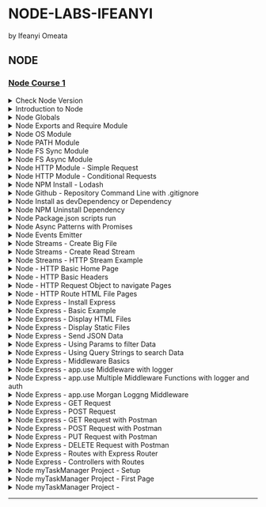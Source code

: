 # NODE-LABS-IFEANYI
by Ifeanyi Omeata

## NODE

### [Node Course 1](https://www.codingaddict.io/l/products)

<details>
  <summary>Check Node Version</summary>

  ### Confirm Node Versions
  
  ```
  node --version
  ```

</details>

<details>
  <summary>Introduction to Node</summary>

  ### node\myapp\app.js:

  ```js
  const amount = 100;
  
  if (amount < 100) {
    console.log("small number");
  } else {
    console.log("large number");
  }
  
  console.log("hey it's my first node app");
  ```

  ```
  node app.js
  ```

  ![image](https://github.com/user-attachments/assets/53dab7a3-7c26-42bf-b911-c4065cd9822a)

</details>

<details>
  <summary>Node Globals</summary>

  ### node\myapp\app.js:

  ```js
  // GLOBALS  - NO WINDOW !!!!
  
  // __dirname  - path to current directory
  // __filename - file name
  // require    - function to use modules (CommonJS)
  // module     - info about current module (file)
  // process    - info about env where the program is being executed
  
  console.log(__dirname);
  console.log(__filename);
  setInterval(() => {
    console.log("hello world");
  }, 1000);
  ```

  ```
  node app.js
  ```

  ![image](https://github.com/user-attachments/assets/1010ee5c-0425-4909-8379-df1cdd9e25f7)

</details>

<details>
  <summary>Node Exports and Require Module </summary>

  ### node\myapp\app.js:

  ```js
  // CommonJS, every file is module (by default)
  // Modules - Encapsulated Code (only share minimum)
  
  const sayHi = require("./data/func");
  const students = require("./data/data");
  const { names, singlePerson } = require("./data/data");
  
  sayHi("Susan");
  sayHi(students.john);
  sayHi(students.peter);
  sayHi(singlePerson.name);
  sayHi(names[0]);
  ```

  ### node\myapp\data\data.js:

  ```js
  // local
  const secret = "SUPER SECRET";
  // share
  const john = "John";
  const peter = "Peter";
  
  const person = {
    name: "Bob",
  };
  
  module.exports = { john, peter };
  module.exports.singlePerson = person;
  module.exports.names = ["James", "John", "Jane"];
  ```

  ### node\myapp\data\func.js:

  ```js
  const sayHi = (name) => {
    console.log(`Hello there, ${name}`);
  };
  
  // export default
  module.exports = sayHi;
  ```

  ![image](https://github.com/user-attachments/assets/57237c99-f617-4ac1-a805-f40400a72a06)

</details>

<details>
  <summary>Node OS Module </summary>

  ### node\myapp\app.js:

  ```js
  const os = require("os");
  
  // info about current user
  const user = os.userInfo();
  console.log("User Info: ", user);
  
  // method returns the system uptime in seconds
  console.log("System Uptime: ", `The System Uptime is ${os.uptime()} seconds`);
  
  const currentOS = {
    name: os.type(),
    release: os.release(),
    totalMem: os.totalmem(),
    freeMem: os.freemem(),
  };
  
  console.log("Current OS: ", currentOS);
  ```

  ```
  node app.js
  ```

  ![image](https://github.com/user-attachments/assets/20c0a217-d187-40db-9e9d-da879a135094)

</details>

<details>
  <summary>Node PATH Module </summary>

  ### node\myapp\app.js:

  ```js
  const path = require("path");
  console.log(path.sep);
  
  const filePath = path.join("/data/", "subfolder", "test.txt");
  console.log(filePath);
  
  const base = path.basename(filePath);
  console.log(base);
  
  const absolute = path.resolve(__dirname, "data", "subfolder", "test.txt");
  console.log(absolute);
  ```

  ```
  node app.js
  ```

  ![image](https://github.com/user-attachments/assets/8b849de5-b122-4014-b9c5-55b2b275b293)

</details>

<details>
  <summary>Node FS Sync Module </summary>

  ### node\myapp\app.js:

  ```js
  const { readFileSync, writeFileSync } = require("fs");
  console.log("start");
  
  const first = readFileSync("./data/content/first.txt", "utf8");
  const second = readFileSync("./data/content/second.txt", "utf8");
  console.log(first, second);
  
  writeFileSync(
    "./data/content/result-sync.txt",
    `Here is the result : ${first}, ${second}`,
    { flag: "a" }
  );
  
  console.log("done with this task");
  console.log("starting the next one");
  ```

  ```
  node app.js
  ```

  ![image](https://github.com/user-attachments/assets/4023b159-1766-4e28-bab3-5a2092c06556)

  ![image](https://github.com/user-attachments/assets/7c5aa4d6-719f-498d-b55e-3f698a5c5f27)

</details>

<details>
  <summary>Node FS Async Module </summary>

  ### node\myapp\app.js:

  ```js
  const { readFile, writeFile } = require("fs");
  
  console.log("start");
  
  readFile("./data/content/first.txt", "utf8", (err, result) => {
    if (err) {
      console.log(err);
      return;
    }
    const first = result;
  
    readFile("./data/content/second.txt", "utf8", (err, result) => {
      if (err) {
        console.log(err);
        return;
      }
      const second = result;
  
      writeFile(
        "./data/content/result-async.txt",
        `Here is the result : ${first}, ${second}`,
        (err, result) => {
          if (err) {
            console.log(err);
            return;
          }
          console.log("done with this task");
        }
      );
    });
  });
  
  console.log("starting next task");
  ```

  # OR

  ```js
  const { readFile, writeFile } = require("fs/promises");
  
  const start = async () => {
    try {
      console.log("start");
      const first = await readFile("./data/content/first.txt", "utf8");
      const second = await readFile("./data/content/second.txt", "utf8");
      await writeFile(
        "./data/content/result-async.txt",
        `Here is the result : ${first}, ${second}`
      );
      console.log("done with this task");
    } catch (err) {
      console.log(err);
    }
    console.log("starting next task");
  };
  
  start();
  ```

  ![image](https://github.com/user-attachments/assets/24925146-f113-4bb3-9b6e-f13d9867290f)

  ![image](https://github.com/user-attachments/assets/5be77fca-b9d1-47a8-adfc-58225a3c0849)

</details>

<details>
  <summary>Node HTTP Module - Simple Request </summary>

  ### node\myapp\app.js:

  ```js
  const http = require("http");
  
  const server = http.createServer((req, res) => {
    console.log("Request Method: ", req.method);
    console.log("Request URL: ", req.url);
    console.log("Request Path: ", req.path);
    console.log("Request Query: ", req.query);
    console.log("Request Params: ", req.params);
    console.log("Request Headers: ", req.headers);
    console.log("Request Body: ", req.body);
    console.log("Request Status Code: ", req.statusCode);
    console.log("Request Status Message: ", req.statusMessage);
  
    res.write("Welcome to our home page");
    res.end();
  });
  
  server.listen(5000);
  ```

  ```
  node app.js
  ```

  ![image](https://github.com/user-attachments/assets/e8648d38-0a03-4c1c-a231-c9cc5a0657ce)
  
  ![image](https://github.com/user-attachments/assets/46a8267b-4e8a-41c5-acbb-80c8385c75ee)

</details>

<details>
  <summary>Node HTTP Module - Conditional Requests </summary>

  ### node\myapp\app.js:

  ```js
  const http = require("http");
  
  const server = http.createServer((req, res) => {
    if (req.url === "/") {
      res.end("Welcome to our home page");
      return;
    }
    if (req.url === "/about") {
      res.end("Here is our short history");
      return;
    }
    res.end(`
      <h1>Oops!</h1>
    <p>We can't seem to find the page you are looking for</p>
    <a href="/">back home</a>
      `);
  
    // OR
    // ###################################
    // ###################################
    // if (req.url === "/") {
    //   res.end("Welcome to our home page");
    // } else if (req.url === "/about") {
    //   res.end("Here is our short history");
    // } else {
    //   res.end(`
    //   <h1>Oops!</h1>
    //   <p>We can't seem to find the page you are looking for</p>
    //   <a href="/">back home</a>
    //   `);
    // }
  });
  
  server.listen(5000, () => {
    console.log("Server is listening on port 5000...");
  });
  ```

  ```
  node app.js
  ```

  ![image](https://github.com/user-attachments/assets/f031aac8-1260-4cad-9b2e-d1dd6a34d3e9)
  
  ![image](https://github.com/user-attachments/assets/ae374dd2-c090-4d70-b736-520b3853c74e)

  ![image](https://github.com/user-attachments/assets/c2573757-b812-43cb-9d5d-e2d5e759585d)

  ![image](https://github.com/user-attachments/assets/afc2b2ea-7ba0-499e-b0e9-dbc45584f028)

</details>

<details>
  <summary>Node NPM Install - Lodash </summary>

  ```js
  // npm - global command, comes with node
  // npm --version

  // local dependency - use it only in this particular project
  // npm i <packagename>

  // global dependency - use it in any project
  // npm install -g <packageName>
  // sudo npm install -g <packageName> (mac)

  // package.json - manifest file (stores important info abvout project/package)
  // manual approach (create package.json in the root, create properties etc)
  // npm init (step by step, press enter to skip)
  // npm init -y (everything default)
  ```

  ```
  npm init -y
  npm i lodash
  ```

  ### node\myapp\package.json:

  ```json
  {
    "name": "myapp",
    "version": "1.0.0",
    "description": "myapp",
    "main": "app.js",
    "scripts": {
      "test": "echo \"Error: no test specified\" && exit 1"
    },
    "author": "",
    "license": "ISC",
    "dependencies": {
      "lodash": "^4.17.21"
    }
  }
  ```

  ### node\myapp\app.js:

  ```js
  const http = require("http");
  const _ = require("lodash");
  
  const items = [1, [2, [3, [4]]]];
  const newItems = _.flattenDeep(items);
  console.log(newItems);
  
  const server = http.createServer((req, res) => {
    if (req.url === "/") {
      res.end("Welcome to our home page");
      return;
    }
    if (req.url === "/about") {
      res.end("Here is our short history");
      return;
    }
    res.end(`
      <h1>Oops!</h1>
    <p>We can't seem to find the page you are looking for</p>
    <a href="/">back home</a>
      `);
  });
  
  server.listen(5000, () => {
    console.log("Server is listening on port 5000...");
  });
  ```

  ![image](https://github.com/user-attachments/assets/8b9cbbef-0fbf-44cd-b53a-8ad4e30a1954)

</details>

<details>
  <summary>Node Github - Repository Command Line with .gitignore</summary>

  ### .gitignore:

  ```
  /node_modules
  ```

  ### create a new repository on the command line:

  ```
  echo "# node-tutorial" >>> README.md
  git init
  git add README.md / git add .
  git commit -m "first commit"
  git branch -M main
  git remote add origin git@github.com: ifeanyi-omeata/node-tut.git
  git push -u origin main
  ```

  ### push an existing repository from the command line:

  ```
  git remote add origin git@github.com: ifeanyi-omeata/node-tut.git
  git branch -M main
  git push -u origin main
  ```

</details>

<details>
  <summary>Node Install as devDependency or Dependency </summary>

  ### Install Nodemon as Dependency:

  ```
  npm i nodemon
  ```

  ### Install Nodemon as devDependency:

  ```
  npm i nodemon -D
  npm i nodemon --save-dev
  ```

  ### node\myapp\package.json:

  ```json
  {
    "name": "myapp",
    "version": "1.0.0",
    "description": "myapp",
    "main": "app.js",
    "scripts": {
      "test": "echo \"Error: no test specified\" && exit 1"
    },
    "author": "",
    "license": "ISC",
    "dependencies": {
      "lodash": "^4.17.21"
    },
    "devDependencies": {
      "nodemon": "^3.1.10"
    }
  }
  ```

</details>

<details>
  <summary>Node NPM Uninstall Dependency </summary>

  ```
  npm uninstall bootstrap
  ```

  OR

  - [ ] Delete node_modules Folder
  - [ ] Delete package-lock.json File
  - [ ] Remove Bootstrap dependency ("bootstrap": "^4.6.0") from package.json
  - [ ] Run "npm install"

</details>


<details>
  <summary>Node Package.json scripts run </summary>
  
  ### node\myapp\package.json:

  ```json
  {
    "name": "myapp",
    "version": "1.0.0",
    "description": "myapp",
    "main": "app.js",
    "scripts": {
      "start": "node app.js",
      "dev": "nodemon app.js",
      "test": "echo \"Error: no test specified\" && exit 1"
    },
    "author": "",
    "license": "ISC",
    "dependencies": {
      "lodash": "^4.17.21"
    },
    "devDependencies": {
      "nodemon": "^3.1.10"
    }
  }
  ```

  ### Run Script Command:

  ```
  npm run dev
  ```

  ### node\myapp\app.js:

  ```js
  const http = require("http");
  const _ = require("lodash");
  
  const items = [1, [2, [3, [4]]]];
  const newItems = _.flattenDeep(items);
  console.log(newItems);
  
  const server = http.createServer((req, res) => {
    if (req.url === "/") {
      res.end("WELCOME TO OUR HOME PAGE!!!");
      return;
    }
    if (req.url === "/about") {
      res.end("Here is our short history");
      return;
    }
    res.end(`
      <h1>Oops!</h1>
    <p>We can't seem to find the page you are looking for</p>
    <a href="/">back home</a>
      `);
  });
  
  server.listen(5000, () => {
    console.log("Server is listening on port 5000...");
  });
  ```

  ![image](https://github.com/user-attachments/assets/6a6984e8-88d0-4c25-a2ca-dc0bfd879ff6)

  ![image](https://github.com/user-attachments/assets/1d555468-951b-4e53-8756-dd8953c2f19c)

</details>

<details>
  <summary>Node Async Patterns with Promises </summary>

  ### 1-node\myapp\app.js:

  ```js
  const { readFile } = require("fs");

  readFile("./data/content/first.txt", "utf8", (err, data) => {
    if (err) {
      console.log(err);
      return;
    } else {
      console.log(data);
      return;
    }
  });
  ```

  ![image](https://github.com/user-attachments/assets/7d6a76c8-0c7c-462f-a61f-7bececa15cea)

  ### 2-node\myapp\app.js:

  ```js
  const { readFile } = require("fs");

  const getText = (path) => {
    return new Promise((resolve, reject) => {
      readFile(path, "utf8", (err, data) => {
        if (err) {
          reject(err);
          return;
        } else {
          resolve(data);
          return;
        }
      });
    });
  };
  
  getText("./data/content/first.txt")
    .then((result) => console.log(result))
    .catch((err) => console.log(err));
  ```

  ![image](https://github.com/user-attachments/assets/f75a5ac1-69aa-447a-a26a-6cf2a8be1cae)

  ### 3-node\myapp\app.js:

  ```js
  const { readFile } = require("fs");
  
  const getText = (path) => {
    return new Promise((resolve, reject) => {
      readFile(path, "utf8", (err, data) => {
        if (err) {
          reject(err);
          return;
        } else {
          resolve(data);
          return;
        }
      });
    });
  };
  
  const start = async () => {
    try {
      const first = await getText("./data/content/first.txt");
      const second = await getText("./data/content/second.txt");
      console.log(first, second);
    } catch (error) {
      console.log(error);
    }
  };
  
  start();
  ```

  ![image](https://github.com/user-attachments/assets/4a0c84bc-4de9-466a-bb88-7231bbbdbb5f)

  ### 4-node\myapp\app.js:

  ```js
  // const { readFile, writeFile } = require("fs");
  // const util = require('util')
  // const readFilePromise = util.promisify(readFile)
  // const writeFilePromise = util.promisify(writeFile)
  
  const { readFile, writeFile } = require("fs/promises");
  
  const start = async () => {
    try {
      const first = await readFile("./data/content/first.txt", "utf8");
      const second = await readFile("./data/content/second.txt", "utf8");
      await writeFile(
        "./data/content/result-mind-grenade.txt",
        `THIS IS AWESOME : ${first} ${second}`,
        { flag: "a" }
      );
      console.log(first, second);
    } catch (error) {
      console.log(error);
    }
  };
  
  start();
  ```

  ![image](https://github.com/user-attachments/assets/cafd8b76-0651-4f2e-8156-17a5760406a4)

  ![image](https://github.com/user-attachments/assets/d3b9cf33-d2f8-4bae-af3e-c879cc214367)

</details>

<details>
  <summary>Node Events Emitter </summary>

  ### node\myapp\app.js:

  ```js
  const EventEmitter = require("events");
  
  const customEmitter = new EventEmitter();
  
  customEmitter.on("response", () => {
    console.log("data collection started");
  });
  
  customEmitter.on("response", (name, id) => {
    console.log(
      `data recieved user ${name || "unknown"} with id:${id || "unknown"}`
    );
  });
  
  customEmitter.on("response", () => {
    console.log("data collection ended");
  });
  
  customEmitter.emit("response");
  customEmitter.emit("response", "john", 34);
  customEmitter.emit("response", "peter", 34);
  ```

  ![image](https://github.com/user-attachments/assets/bbcf5adf-c5fa-4f8d-bb86-426b9747b2a6)

  ### node\myapp\app.js:

  ```js
  const http = require('http')
  
  // const server = http.createServer((req, res) => {
  //   res.end('Welcome')
  // })
  
  // Using Event Emitter API
  const server = http.createServer()
  // emits request event
  // subcribe to it / listen for it / respond to it
  server.on('request', (req, res) => {
    res.end('Welcome')
  })
  
  server.listen(5000)
  ```

</details>

<details>
  <summary>Node Streams - Create Big File </summary>

  ### node\myapp\app.js:

  ```js
  const { writeFileSync } = require("fs");
  for (let i = 0; i < 100000; i++) {
    writeFileSync("./data/content/big.txt", `hello world ${i}\n`, { flag: "a" });
  }
  ```

  ![image](https://github.com/user-attachments/assets/5b89625d-3e96-438b-8388-6c509835af02)

</details>

<details>
  <summary>Node Streams - Create Read Stream </summary>

  ### node\myapp\app.js:

  ```js
  const { createReadStream } = require("fs");
  
  // default 64kb
  // last buffer - remainder
  // highWaterMark - control size
  // const stream = createReadStream('./content/big.txt', { highWaterMark: 90000 })
  // const stream = createReadStream('../content/big.txt', { encoding: 'utf8' })
  const stream = createReadStream("./data/content/big.txt", {
    highWaterMark: 90000,
    encoding: "utf8",
  });
  
  stream.on("data", (result) => {
    console.log(result);
  });
  stream.on("error", (err) => console.log(err));
  ```

  ![image](https://github.com/user-attachments/assets/a100602a-4ec7-461e-a257-0db55202878c)

</details>

<details>
  <summary>Node Streams - HTTP Stream Example </summary>

  ### node\myapp\app.js:

  ```js
  var http = require("http");
  var fs = require("fs");
  
  http
    .createServer(function (req, res) {
      // const text = fs.readFileSync('./content/big.txt', 'utf8')
      // res.end(text)
      const fileStream = fs.createReadStream("./data/content/big.txt", "utf8");
      fileStream.on("open", () => {
        fileStream.pipe(res);
      });
      fileStream.on("error", (err) => {
        res.end(err);
      });
    })
    .listen(5000);
  ```

  ![image](https://github.com/user-attachments/assets/e7f875b5-570a-4a36-8ea6-a6800da36319)

  ![image](https://github.com/user-attachments/assets/26a6d9a9-4604-4c22-9b2a-2c0ea8955d01)

</details>

<details>
  <summary>Node - HTTP Basic Home Page </summary>

  ### node\myapp\app.js:

  ```js
  const http = require("http");
  
  const server = http.createServer((req, res) => {
    console.log("User accessed the home page");
    res.end("<h1>Home Page</h1>");
  });
  
  server.listen(5000, () => {
    console.log("Server is running on port 5000");
  });
  ```

  ![image](https://github.com/user-attachments/assets/a1311098-7bce-43ed-b27b-03e39faa7725)

  ![image](https://github.com/user-attachments/assets/7d504b67-5d9f-4f50-b30e-a66d61dcb328)

</details>

<details>
  <summary>Node - HTTP Basic Headers </summary>

  ### node\myapp\app.js:

  ```js
  const http = require("http");
  
  const server = http.createServer((req, res) => {
    res.writeHead(200, { "Content-Type": "text/html" });
    res.write("<h1>Home Page</h1>");
    res.end();
  });
  
  server.listen(5000, () => {
    console.log("Server is running on port 5000");
  });
  ```

  ![image](https://github.com/user-attachments/assets/fb9bdfcc-4a61-4f70-9eea-dae06f49a9f5)

  ![image](https://github.com/user-attachments/assets/6178f99c-8c76-46e9-96e8-1f89000f2647)

</details>

<details>
  <summary>Node - HTTP Request Object to navigate Pages </summary>

  ### node\myapp\app.js:

  ```js
  const http = require("http");
  
  const server = http.createServer((req, res) => {
    const url = req.url;
    const method = req.method;
    console.log(url, method);
  
    if (url === "/") {
      // home page
      res.writeHead(200, { "Content-Type": "text/html" });
      res.write("<h1>Home Page</h1>");
      res.end();
    } else if (url === "/about") {
      // about page
      res.writeHead(200, { "Content-Type": "text/html" });
      res.write("<h1>About Page</h1>");
      res.end();
    } else {
      // 404 page
      res.writeHead(404, { "Content-Type": "text/html" });
      res.write("<h1>404 | Page not found</h1>");
      res.end();
    }
  });
  
  server.listen(5000, () => {
    console.log("Server is running on port 5000");
  });
  ```

  ![image](https://github.com/user-attachments/assets/8889105e-be8c-437f-be14-da8acbe9a9da)
  ![image](https://github.com/user-attachments/assets/e01edb42-2b16-4758-8dcd-3f1eaef7b1db)
  ![image](https://github.com/user-attachments/assets/e54f4533-b338-4cbe-abf6-0f5f2f42c166)
  ![image](https://github.com/user-attachments/assets/0d21dfa3-8727-42cf-9892-6a1729abfa7d)

</details>

<details>
  <summary>Node - HTTP Route HTML File Pages </summary>

  ### node\myexpressapp\app.js

  ```js
  const http = require("http");
  const { readFileSync } = require("fs");
  
  // get all files
  const homePage = readFileSync("./pages/index.html");
  const aboutPage = readFileSync("./pages/about.html");
  // const styles = readFileSync("./navbar-app/styles.css");
  // const logo = readFileSync("./navbar-app/logo.svg");
  // const browserIcon = readFileSync("./navbar-app/browser-app-512x512.png");
  
  const server = http.createServer((req, res) => {
    const url = req.url;
    const method = req.method;
    console.log(url, method);
  
    if (url === "/") {
      // home page
      res.writeHead(200, { "Content-Type": "text/html" });
      res.write(homePage);
      res.end();
    } else if (url === "/about") {
      // about page
      res.writeHead(200, { "Content-Type": "text/html" });
      res.write(aboutPage);
      res.end();
    } else {
      // 404 page
      res.writeHead(404, { "Content-Type": "text/html" });
      res.write("<h1>404 | Page not found</h1>");
      res.end();
    }
  });
  
  server.listen(5000, () => {
    console.log("Server is running on port 5000");
  });
  ```

  ### node\myexpressapp\pages\index.html
  
  ```html
  <!DOCTYPE html>
  <html lang="en">
    <head>
      <meta charset="UTF-8" />
      <meta http-equiv="X-UA-Compatible" content="IE=edge" />
      <meta name="viewport" content="width=device-width, initial-scale=1.0" />
      <title>Home Page</title>
    </head>
    <body>
      <h1>Home Page</h1>
      <a href="/about">Go to About</a>
    </body>
  </html>
  ```

  ### node\myexpressapp\pages\about.html
  
  ```html
  <!DOCTYPE html>
  <html lang="en">
    <head>
      <meta charset="UTF-8" />
      <meta http-equiv="X-UA-Compatible" content="IE=edge" />
      <meta name="viewport" content="width=device-width, initial-scale=1.0" />
      <title>About Page</title>
    </head>
    <body>
      <h1>About Page</h1>
      <a href="/">Go to Home</a>
    </body>
  </html>
  ```

  ![image](https://github.com/user-attachments/assets/7a31de36-0d0a-4963-91c7-3ee3958b7a91)
  ![image](https://github.com/user-attachments/assets/38b04870-509a-4bca-9445-2ba284903606)
  ![image](https://github.com/user-attachments/assets/1d6b4da9-f727-4181-a19d-191a40a516f5)

</details>

<details>
  <summary>Node Express - Install Express </summary>

  ```
  npm install express
  npm install express@4.17.1
  npm install express@4.17.1 --save
  ```

  ### node\myexpressapp\package.json

  ```json
  {
    "name": "myexpressapp",
    "version": "1.0.0",
    "main": "app.js",
    "scripts": {
      "test": "echo \"Error: no test specified\" && exit 1",
      "start": "nodemon app.js"
    },
    "author": "",
    "license": "ISC",
    "description": "",
    "devDependencies": {
      "nodemon": "^3.1.10"
    },
    "dependencies": {
      "express": "^5.1.0"
    }
  }
  ```

</details>

<details>
  <summary>Node Express - Basic Example </summary>

  ### node\myexpressapp\app.js

  ```js
  const express = require("express");
  const app = express();
  const port = 5000;
  
  app.get("/", (req, res) => {
    console.log("user hit the Home Page");
    res.status(200).send("Home Page");
  });
  
  app.get("/about", (req, res) => {
    console.log("user hit the About Page");
    res.status(200).send("About Page");
  });
  
  app.all("/*path", (req, res) => {
    res.status(404).send("<h1>404 | Resource not found</h1>");
  });
  
  app.listen(port, () => {
    console.log(`server is listening on port ${port}...`);
  });
  
  // app.get
  // app.post
  // app.put
  // app.delete
  // app.all
  // app.use
  // app.listen
  ```

  ![image](https://github.com/user-attachments/assets/ae4a2228-d51b-4267-8dd3-5e4b9004558a)

</details>

<details>
  <summary>Node Express - Display HTML Files </summary>

  ### node\myexpressapp\app.js

  ```js
  const path = require("path");
  const express = require("express");
  const app = express();
  const port = 5000;
  
  app.get("/", (req, res) => {
    console.log("user hit the Home Page");
    res.status(200).sendFile(path.resolve(__dirname, "./pages/index.html"));
    // res.status(200).sendFile(path.join(__dirname, "./pages/index.html"));
  });
  
  app.get("/about", (req, res) => {
    console.log("user hit the About Page");
    res.status(200).sendFile(path.resolve(__dirname, "./pages/about.html"));
  });
  
  app.all("/*path", (req, res) => {
    res.status(404).send("<h1>404 | Resource not found</h1>");
  });
  
  app.listen(port, () => {
    console.log(`server is listening on port ${port}...`);
  });
  ```

  ### node\myexpressapp\pages\index.html
  
  ```html
  <!DOCTYPE html>
  <html lang="en">
    <head>
      <meta charset="UTF-8" />
      <meta http-equiv="X-UA-Compatible" content="IE=edge" />
      <meta name="viewport" content="width=device-width, initial-scale=1.0" />
      <title>Home Page</title>
    </head>
    <body>
      <h1>Home Page</h1>
      <a href="/about">Go to About</a>
    </body>
  </html>
  ```

  ### node\myexpressapp\pages\about.html
  
  ```html
  <!DOCTYPE html>
  <html lang="en">
    <head>
      <meta charset="UTF-8" />
      <meta http-equiv="X-UA-Compatible" content="IE=edge" />
      <meta name="viewport" content="width=device-width, initial-scale=1.0" />
      <title>About Page</title>
    </head>
    <body>
      <h1>About Page</h1>
      <a href="/">Go to Home</a>
    </body>
  </html>
  ```

  ![image](https://github.com/user-attachments/assets/8a825200-1c07-45b0-8eb5-a9cdd83212da)
  ![image](https://github.com/user-attachments/assets/cdd7e015-58d7-467a-aa1d-b4b46185007e)
  ![image](https://github.com/user-attachments/assets/fdedfdec-8a1a-4d4e-a057-2aaee0fa41ca)

</details>

<details>
  <summary>Node Express - Display Static Files </summary>

  ### node\myexpressapp\app.js

  ```js
  const express = require("express");
  const app = express();
  const path = require("path");
  const port = 5000;
  
  //Serve static files middleware
  app.use(express.static("./public"));
  
  app.get("/", (req, res) => {
    console.log("user hit the Home Page");
    res.status(200).sendFile(path.resolve(__dirname, "./pages/index.html"));
    // res.status(200).sendFile(path.join(__dirname, "./pages/index.html"));
  });
  
  app.get("/about", (req, res) => {
    console.log("user hit the About Page");
    res.status(200).sendFile(path.resolve(__dirname, "./pages/about.html"));
  });
  
  app.all("/*path", (req, res) => {
    res.status(404).send("<h1>404 | Resource not found</h1>");
  });
  
  app.listen(port, () => {
    console.log(`server is listening on port ${port}...`);
  });
  ```

  ### node\myexpressapp\public\styles.css
  
  ```css
  .btn {
      background-color: red;
      color: white;
      padding: 10px 20px;
      border: none;
      border-radius: 5px;
      cursor: pointer;
  }
  
  .btn:hover {
      background-color: black;
  }
  
  .btn-link {
      text-decoration: none;
      color: white;
  }
  
  .btn-link:hover {
      color: white;
  }
  ```

  ### node\myexpressapp\public\app.js
  
  ```js
  const portfolio = document.querySelector("#portfolio");
  const portfolioName = portfolio.textContent;
  
  portfolio.addEventListener("click", () => {
    alert(`${portfolioName} button clicked`);
  });
  ```

  ### node\myexpressapp\pages\index.html
  
  ```html
  <!DOCTYPE html>
  <html lang="en">
    <head>
      <meta charset="UTF-8" />
      <meta http-equiv="X-UA-Compatible" content="IE=edge" />
      <meta name="viewport" content="width=device-width, initial-scale=1.0" />
      <title>Home Page</title>
      <link rel="stylesheet" href="./styles.css" />
    </head>
    <body>
      <nav>
        <img src="./logo.svg" alt="logo" />
      </nav>
      <h1>Home Page</h1>
      <button class="btn" id="portfolio">View our Portfolio</button>
      <a href="/about" class="btn btn-link">Go to About</a>
      <script src="./app.js"></script>
    </body>
  </html>
  ```

  ### node\myexpressapp\pages\about.html
  
  ```html
  <!DOCTYPE html>
  <html lang="en">
    <head>
      <meta charset="UTF-8" />
      <meta http-equiv="X-UA-Compatible" content="IE=edge" />
      <meta name="viewport" content="width=device-width, initial-scale=1.0" />
      <title>About Page</title>
      <link rel="stylesheet" href="./styles.css" />
    </head>
    <body>
      <nav>
        <img src="./logo.svg" alt="logo" />
      </nav>
      <h1>About Page</h1>
      <a href="/" class="btn btn-link">Go to Home</a>
    </body>
  </html>
  ```

![image](https://github.com/user-attachments/assets/a42903d8-b525-47b7-9266-11e3b0d59005)
![image](https://github.com/user-attachments/assets/18f2e127-735b-4367-8b8b-0bc1afcef667)
![image](https://github.com/user-attachments/assets/b7f61adc-bf0b-4fd7-90b9-dcb9181e4082)
![image](https://github.com/user-attachments/assets/ab0264ae-c001-454e-889d-7cadecd0e179)

</details>

<details>
  <summary>Node Express - Send JSON Data </summary>

  ### node\myexpressapp\app.js

  ```js
  const express = require("express");
  const app = express();
  const path = require("path");
  const port = 5000;
  
  const { products, people } = require("./data/data");
  
  //Serve static files middleware
  app.use(express.static("./public"));
  
  app.get("/", (req, res) => {
    res.status(200).json(products);
  });
  
  app.get("/api/v1/people", (req, res) => {
    res.status(200).json(people);
  });
  
  app.listen(port, () => {
    console.log(`server is listening on port ${port}...`);
  });
  ```

  ### node\myexpressapp\data\data.js
  
  ```js
  const products = [
    {
      id: 1,
      name: "albany sofa",
      image:
        "https://dl.airtable.com/.attachments/6ac7f7b55d505057317534722e5a9f03/9183491e/product-3.jpg",
      price: 39.95,
      desc: `I'm baby direct trade farm-to-table hell of, YOLO readymade raw denim venmo whatever organic gluten-free kitsch schlitz irony af flexitarian.`,
    },
    {
      id: 2,
      name: "entertainment center",
      image:
        "https://dl.airtable.com/.attachments/da5e17fd71f50578d525dd5f596e407e/d5e88ac8/product-2.jpg",
      price: 29.98,
      desc: `I'm baby direct trade farm-to-table hell of, YOLO readymade raw denim venmo whatever organic gluten-free kitsch schlitz irony af flexitarian.`,
    },
    {
      id: 3,
      name: "albany sectional",
      image:
        "https://dl.airtable.com/.attachments/05ecddf7ac8d581ecc3f7922415e7907/a4242abc/product-1.jpeg",
      price: 10.99,
      desc: `I'm baby direct trade farm-to-table hell of, YOLO readymade raw denim venmo whatever organic gluten-free kitsch schlitz irony af flexitarian.`,
    },
    {
      id: 4,
      name: "leather sofa",
      image:
        "https://dl.airtable.com/.attachments/3245c726ee77d73702ba8c3310639727/f000842b/product-5.jpg",
      price: 9.99,
      desc: `I'm baby direct trade farm-to-table hell of, YOLO readymade raw denim venmo whatever organic gluten-free kitsch schlitz irony af flexitarian.`,
    },
  ];
  const people = [
    { id: 1, name: "john" },
    { id: 2, name: "peter" },
    { id: 3, name: "susan" },
    { id: 4, name: "anna" },
    { id: 5, name: "emma" },
  ];
  module.exports = { products, people };
  ```

  ![image](https://github.com/user-attachments/assets/8124ee76-9ec8-4e9a-939b-0f7658a0acda)
  ![image](https://github.com/user-attachments/assets/fd501397-ce9d-45ee-b787-3302a6cf8f9d)
  ![image](https://github.com/user-attachments/assets/a5ffedea-a15d-4c93-8950-9ee645e4dd47)

</details>

<details>
  <summary>Node Express - Using Params to filter Data </summary>

  ### node\myexpressapp\app.js

  ```js
  const express = require("express");
  const app = express();
  const path = require("path");
  const port = 5000;
  
  const { products, people } = require("./data/data");
  
  //Serve static files middleware
  app.use(express.static("./public"));
  
  app.get("/", (req, res) => {
    res.status(200).send(
      `<h1>Home Page</h1>
      <link rel="stylesheet" href="/styles.css">
      <a class='btn btn-link' href='/api/v1/products'>products</a>
      <a class='btn btn-link' href='/api/v1/people'>people</a>`
    );
  });
  
  app.get("/api/v1/products", (req, res) => {
    const newProducts = products.map((product) => {
      const { id, name, image } = product;
      return { id, name, image };
    });
    return res.status(200).json(newProducts);
  });
  
  app.get("/api/v1/products/:productID", (req, res) => {
    const { productID } = req.params;
    const singleProduct = products.find(
      (product) => product.id === Number(productID)
    );
    if (!singleProduct) {
      return res.status(404).send("404 | Product not found");
    }
    return res.status(200).json(singleProduct);
  });
  
  app.get("/api/v1/products/:productID/reviews/:reviewID", (req, res) => {
    const { productID, reviewID } = req.params;
    console.log(productID, reviewID);
    res.send(`ProductID: ${productID} | ReviewID: ${reviewID}`);
  });
  
  app.get("/api/v1/people", (req, res) => {
    res.status(200).json(people);
  });
  
  app.listen(port, () => {
    console.log(`server is listening on port ${port}...`);
  });

  ```

  ### node\myexpressapp\public\styles.css
  
  ```css
  .btn {
      background-color: red;
      color: white;
      padding: 10px 20px;
      border: none;
      border-radius: 5px;
      cursor: pointer;
  }
  
  .btn:hover {
      background-color: black;
  }
  
  .btn-link {
      text-decoration: none;
      color: white;
  }
  
  .btn-link:hover {
      color: white;
  }
  ```

  ### node\myexpressapp\data\data.js
  
  ```js
  const products = [
    {
      id: 1,
      name: "albany sofa",
      image:
        "https://dl.airtable.com/.attachments/6ac7f7b55d505057317534722e5a9f03/9183491e/product-3.jpg",
      price: 39.95,
      desc: `I'm baby direct trade farm-to-table hell of, YOLO readymade raw denim venmo whatever organic gluten-free kitsch schlitz irony af flexitarian.`,
    },
    {
      id: 2,
      name: "entertainment center",
      image:
        "https://dl.airtable.com/.attachments/da5e17fd71f50578d525dd5f596e407e/d5e88ac8/product-2.jpg",
      price: 29.98,
      desc: `I'm baby direct trade farm-to-table hell of, YOLO readymade raw denim venmo whatever organic gluten-free kitsch schlitz irony af flexitarian.`,
    },
    {
      id: 3,
      name: "albany sectional",
      image:
        "https://dl.airtable.com/.attachments/05ecddf7ac8d581ecc3f7922415e7907/a4242abc/product-1.jpeg",
      price: 10.99,
      desc: `I'm baby direct trade farm-to-table hell of, YOLO readymade raw denim venmo whatever organic gluten-free kitsch schlitz irony af flexitarian.`,
    },
    {
      id: 4,
      name: "leather sofa",
      image:
        "https://dl.airtable.com/.attachments/3245c726ee77d73702ba8c3310639727/f000842b/product-5.jpg",
      price: 9.99,
      desc: `I'm baby direct trade farm-to-table hell of, YOLO readymade raw denim venmo whatever organic gluten-free kitsch schlitz irony af flexitarian.`,
    },
  ];
  const people = [
    { id: 1, name: "john" },
    { id: 2, name: "peter" },
    { id: 3, name: "susan" },
    { id: 4, name: "anna" },
    { id: 5, name: "emma" },
  ];
  module.exports = { products, people };
  ```

  ![image](https://github.com/user-attachments/assets/d0fd8248-a9db-4802-97c3-9af4ec40728b)
  ![image](https://github.com/user-attachments/assets/f5564ab9-ffaf-46b8-ae93-37ea291e20fe)
  ![image](https://github.com/user-attachments/assets/75c250f4-4912-4d38-bf29-03d1539b07b8)
  ![image](https://github.com/user-attachments/assets/8564ea22-4b83-48c7-9d1b-cba5ee10d7fe)
  ![image](https://github.com/user-attachments/assets/2b8f111b-ecdf-4d29-9bab-6dddf6780743)
  ![image](https://github.com/user-attachments/assets/332dd07a-ac7a-42b5-94b6-c65bc832ddd5)
  ![image](https://github.com/user-attachments/assets/6a1ddbf7-64d1-4607-ae58-9549d6036cc0)

</details>

<details>
  <summary>Node Express - Using Query Strings to search Data </summary>

  ### node\myexpressapp\app.js

  ```js
  const express = require("express");
  const app = express();
  const path = require("path");
  const port = 5000;
  
  const { products, people } = require("./data/data");
  
  //Serve static files middleware
  app.use(express.static("./public"));
  
  // Home Page
  app.get("/", (req, res) => {
    res.status(200).send(
      `<h1>Home Page</h1>
      <link rel="stylesheet" href="/styles.css">
      <a class='btn btn-link' href='/api/v1/products'>products</a>
      <a class='btn btn-link' href='/api/v1/people'>people</a>`
    );
  });
  
  // Products Page
  app.get("/api/v1/products", (req, res) => {
    const newProducts = products.map((product) => {
      const { id, name, image } = product;
      return { id, name, image };
    });
    return res.status(200).json(newProducts);
  });
  
  // Products Query Page
  app.get("/api/v1/products/query", (req, res) => {
    const { search, limit } = req.query;
    console.log({ search, limit });
    // return res.status(200).json({ search, limit });
    let sortedProducts = [...products];
    if (search) {
      sortedProducts = sortedProducts.filter((product) => {
        return product.name.startsWith(search);
      });
    }
    if (limit) {
      sortedProducts = sortedProducts.slice(0, Number(limit));
    }
    if (sortedProducts.length < 1) {
      // return res.status(200).send("No products found");
      return res.status(200).json({ success: true, data: [] });
    }
    return res.status(200).json(sortedProducts);
  });
  
  // Single Product Page
  app.get("/api/v1/products/:productID", (req, res) => {
    const { productID } = req.params;
    const singleProduct = products.find(
      (product) => product.id === Number(productID)
    );
    if (!singleProduct) {
      return res.status(404).send("404 | Product not found");
    }
    return res.status(200).json(singleProduct);
  });
  
  // Single Product Reviews Page
  app.get("/api/v1/products/:productID/reviews/:reviewID", (req, res) => {
    const { productID, reviewID } = req.params;
    console.log(productID, reviewID);
    res.send(`ProductID: ${productID} | ReviewID: ${reviewID}`);
  });
  
  // People Page
  app.get("/api/v1/people", (req, res) => {
    res.status(200).json(people);
  });
  
  app.listen(port, () => {
    console.log(`server is listening on port ${port}...`);
  });

  ```

  ### node\myexpressapp\data\data.js
  
  ```js
  const products = [
    {
      id: 1,
      name: "albany sofa",
      image:
        "https://dl.airtable.com/.attachments/6ac7f7b55d505057317534722e5a9f03/9183491e/product-3.jpg",
      price: 39.95,
      desc: `I'm baby direct trade farm-to-table hell of, YOLO readymade raw denim venmo whatever organic gluten-free kitsch schlitz irony af flexitarian.`,
    },
    {
      id: 2,
      name: "entertainment center",
      image:
        "https://dl.airtable.com/.attachments/da5e17fd71f50578d525dd5f596e407e/d5e88ac8/product-2.jpg",
      price: 29.98,
      desc: `I'm baby direct trade farm-to-table hell of, YOLO readymade raw denim venmo whatever organic gluten-free kitsch schlitz irony af flexitarian.`,
    },
    {
      id: 3,
      name: "albany sectional",
      image:
        "https://dl.airtable.com/.attachments/05ecddf7ac8d581ecc3f7922415e7907/a4242abc/product-1.jpeg",
      price: 10.99,
      desc: `I'm baby direct trade farm-to-table hell of, YOLO readymade raw denim venmo whatever organic gluten-free kitsch schlitz irony af flexitarian.`,
    },
    {
      id: 4,
      name: "leather sofa",
      image:
        "https://dl.airtable.com/.attachments/3245c726ee77d73702ba8c3310639727/f000842b/product-5.jpg",
      price: 9.99,
      desc: `I'm baby direct trade farm-to-table hell of, YOLO readymade raw denim venmo whatever organic gluten-free kitsch schlitz irony af flexitarian.`,
    },
  ];
  const people = [
    { id: 1, name: "john" },
    { id: 2, name: "peter" },
    { id: 3, name: "susan" },
    { id: 4, name: "anna" },
    { id: 5, name: "emma" },
  ];
  module.exports = { products, people };

  ```

  ![image](https://github.com/user-attachments/assets/5d00b5bd-d6b6-4dc7-b7fc-48e159ce75c4)
  ![image](https://github.com/user-attachments/assets/d00a9964-872d-49a9-aaeb-ca57ca2fde26)
  ![image](https://github.com/user-attachments/assets/5537a8c4-d47d-4961-86e7-b208090a4d5f)

</details>

<details>
  <summary>Node Express - Middleware Basics </summary>

  ### node\myexpressapp\app.js

  ```js
  const express = require("express");
  const app = express();
  const port = 5000;
  
  //Serve static files middleware
  app.use(express.static("./public"));
  
  const logger = (req, res, next) => {
    const method = req.method;
    const url = req.url;
    const time = new Date().getFullYear();
    const data = { method, url, time };
    console.log(data);
    req.data = data;
    next();
  };
  
  // Home Page
  app.get("/", logger, (req, res) => {
    const { method, url, time } = req.data;
    res.status(200).send(`<h1>Home Page</h1>
    <h2>Method: ${method}</h2>
    <h2>URL: ${url}</h2>
    <h2>Time: ${time}</h2>`);
  });
  
  //About Page
  app.get("/about", logger, (req, res) => {
    res.status(200).send(`<h1>About Page</h1>`);
  });
  
  app.listen(port, () => {
    console.log(`server is listening on port ${port}...`);
  });

  ```

  ![image](https://github.com/user-attachments/assets/3df4c95d-fa16-4c66-83de-7f6a5a87d01c)
  ![image](https://github.com/user-attachments/assets/6394eade-c108-41f0-b499-480713a273d3)

</details>

<details>
  <summary>Node Express - app.use Middleware with logger </summary>

  ### node\myexpressapp\app.js

  ```js
  const express = require("express");
  const app = express();
  const port = 5000;
  const logger = require("./middleware/logger");
  
  //Serve static files middleware
  app.use(express.static("./public"));
  
  // Middleware
  app.use("/", logger);
  
  // Routes
  // Home Page
  app.get("/", (req, res) => {
    const { method, url, time } = req.data;
    res.status(200).send(`<h1>Home Page</h1>
    <h2>Method: ${method}</h2>
    <h2>URL: ${url}</h2>
    <h2>Time: ${time}</h2>`);
  });
  
  //About Page
  app.get("/about", (req, res) => {
    res.status(200).send(`<h1>About Page</h1>`);
  });
  
  app.listen(port, () => {
    console.log(`server is listening on port ${port}...`);
  });

  ```

  ### node\myexpressapp\middleware\logger.js
  
  ```js
  const logger = (req, res, next) => {
    const method = req.method;
    const url = req.url;
    const time = new Date().getFullYear();
    const data = { method, url, time };
    console.log(data);
    req.data = data;
    next();
  };
  
  module.exports = logger;

  ```

  ![image](https://github.com/user-attachments/assets/a5cb065b-fdb0-41b6-93b2-c235656d3e14)
  ![image](https://github.com/user-attachments/assets/7a79a3f5-ddcf-4dd9-9a99-b49c0acc16f2)


</details>

<details>
  <summary>Node Express -  app.use Multiple Middleware Functions with logger and auth </summary>

  ### node\myexpressapp\app.js

  ```js
  const express = require("express");
  const app = express();
  const port = 5000;
  const logger = require("./middleware/logger");
  const auth = require("./middleware/auth");
  
  //Serve static files middleware
  app.use(express.static("./public"));
  
  // Middleware
  app.use("/", [logger, auth]);
  
  // Routes
  // Home Page
  app.get("/", (req, res) => {
    const { method, url, time } = req.data;
    res.status(200).send(`<h1>Home Page</h1>
    <h2>Method: ${method}</h2>
    <h2>URL: ${url}</h2>
    <h2>Time: ${time}</h2>
    <h2>User: ${req.user}</h2>`);
  });
  
  //About Page
  app.get("/about", (req, res) => {
    res.status(200).send(`<h1>About Page</h1>`);
  });
  
  app.listen(port, () => {
    console.log(`server is listening on port ${port}...`);
  });

  ```

  ### node\myexpressapp\middleware\logger.js

  ```js
  const logger = (req, res, next) => {
    const method = req.method;
    const url = req.url;
    const time = new Date().getFullYear();
    const data = { method, url, time };
    console.log(data);
    req.data = data;
    next();
  };
  
  module.exports = logger;

  ```

  ### node\myexpressapp\middleware\auth.js

  ```js
  const auth = (req, res, next) => {
    const { user } = req.query;
    if (user === "john") {
      req.user = "john";
      next();
    } else {
      res.status(401).send("<h1>401 | Unauthorized</h1>");
    }
  };
  
  module.exports = auth;

  ```

  ![image](https://github.com/user-attachments/assets/4f4d4e0b-af8b-452f-881d-19e190012b3f)
  ![image](https://github.com/user-attachments/assets/a015055b-3f05-4354-837e-1c9dba27a856)
  ![image](https://github.com/user-attachments/assets/fc784a65-191c-4579-b6d2-e538f8ca3708)
  ![image](https://github.com/user-attachments/assets/867dc109-a173-4325-bb98-c828da07f753)
  ![image](https://github.com/user-attachments/assets/f9087fb9-9d6b-43fc-9bea-ca5af9dfc833)

</details>

<details>
  <summary>Node Express - app.use Morgan Loggng Middleware </summary>

  ### Install Morgan Middleware
  
  ```
  npm i morgan
  ```

  ### node\myexpressapp\package.json
  
  ```json
  {
    "name": "myexpressapp",
    "version": "1.0.0",
    "main": "app.js",
    "scripts": {
      "test": "echo \"Error: no test specified\" && exit 1",
      "start": "nodemon app.js"
    },
    "author": "",
    "license": "ISC",
    "description": "",
    "devDependencies": {
      "nodemon": "^3.1.10"
    },
    "dependencies": {
      "express": "^5.1.0",
      "morgan": "^1.10.0"
    }
  }

  ```

  ### node\myexpressapp\app.js

  ```js
  const express = require("express");
  const app = express();
  const port = 5000;
  const morgan = require("morgan");
  const logger = require("./middleware/logger");
  const auth = require("./middleware/auth");
  
  //Serve static files middleware
  app.use(express.static("./public"));
  
  // Middleware
  app.use("/", morgan("tiny")); //morgan is a middleware that logs the request to the console: morgan("dev")
  
  // Routes
  // Home Page
  app.get("/", [logger, auth], (req, res) => {
    const { method, url, time } = req.data;
    res.status(200).send(`<h1>Home Page</h1>
    <h2>Method: ${method}</h2>
    <h2>URL: ${url}</h2>
    <h2>Time: ${time}</h2>
    <h2>User: ${req.user}</h2>`);
  });
  
  //About Page
  app.get("/about", (req, res) => {
    res.status(200).send(`<h1>About Page</h1>`);
  });
  
  app.listen(port, () => {
    console.log(`server is listening on port ${port}...`);
  });

  ```

  ![image](https://github.com/user-attachments/assets/dbff3ea4-dc4a-4def-bc6d-897d8c9068c8)
  ![image](https://github.com/user-attachments/assets/248a1a96-957f-4a38-b866-23a230d8c402)

</details>

<details>
  <summary>Node Express - GET Request </summary>

  ### node\myexpressapp\app.js

  ```js
  const express = require("express");
  const app = express();
  const port = 5000;
  
  const { people } = require("./data/data");
  
  app.get("/api/v1/people", (req, res) => {
    res.status(200).json({ success: true, data: people });
  });
  
  app.listen(port, () => {
    console.log(`server is listening on port ${port}...`);
  });

  ```

  ### node\myexpressapp\data\data.js
  
  ```js
  const people = [
    { id: 1, name: "john" },
    { id: 2, name: "peter" },
    { id: 3, name: "susan" },
    { id: 4, name: "anna" },
    { id: 5, name: "emma" },
  ];
  module.exports = { products, people };

  ```

  ![image](https://github.com/user-attachments/assets/21cda0e2-c961-4dc7-8878-55cd516804c2)
  ![image](https://github.com/user-attachments/assets/cdab8ee5-6bca-4c2a-934f-df7588bec52e)

</details>

<details>
  <summary>Node Express - POST Request </summary>

  ### node\myexpressapp\app.js

  ```js
  const express = require("express");
  const app = express();
  const port = 5000;
  
  const { people } = require("./data/data");
  
  // static assets
  app.use(express.static("./public"));
  
  // parse form data
  app.use(express.urlencoded({ extended: false }));
  
  app.post("/login", (req, res) => {
    console.log(req.body);
    const { name } = req.body;
    if (name) {
      return res
        .status(200)
        .send(
          `<h1>Welcome ${name.slice(0, 1).toUpperCase() + name.slice(1)}!</h1>`
        );
    }
    res.status(401).send("Please Provide Credentials");
  });
  
  app.get("/api/v1/people", (req, res) => {
    res.status(200).json({ success: true, data: people });
  });
  
  app.listen(port, () => {
    console.log(`server is listening on port ${port}...`);
  });

  ```

  ### node\myexpressapp\public\index.html
  
  ```html
  <!DOCTYPE html>
  <html lang="en">
    <head>
      <meta charset="UTF-8" />
      <meta http-equiv="X-UA-Compatible" content="IE=edge" />
      <meta name="viewport" content="width=device-width, initial-scale=1.0" />
      <link rel="stylesheet" href="./styles.css" />
      <link rel="stylesheet" href="./normalize.css" />
      <title>Traditional</title>
    </head>
    <body>
      <nav>
        <div class="nav-center">
          <h5>HTTP Methods</h5>
          <div>
            <a href="index.html">regular </a>
            <a href="javascript.html">javascript </a>
          </div>
        </div>
      </nav>
      <main>
        <form action="/login" method="POST">
          <h3>Traditional Form</h3>
          <div class="form-row">
            <label for="name"> enter name </label>
            <input type="text" name="name" id="name" autocomplete="false" />
          </div>
          <button type="submit" class="block">submit</button>
        </form>
      </main>
    </body>
  </html>

  ```

  ![image](https://github.com/user-attachments/assets/f0a3be7b-d35e-454e-984a-89205eb20d8b)
  ![image](https://github.com/user-attachments/assets/69b387c6-e300-4596-a8ed-a5ad2518d25b)
  ![image](https://github.com/user-attachments/assets/253ca508-8d06-472d-a5db-c33a0b30c620)
  ![image](https://github.com/user-attachments/assets/65bd691c-623a-4986-81cb-f18be496a02f)
  ![image](https://github.com/user-attachments/assets/e8c579cd-041d-457e-8efe-5532245b3c47)

</details>

<details>
  <summary>Node Express - GET Request with Postman </summary>

  ### node\myexpressapp\app.js

  ```js
  const express = require("express");
  const app = express();
  const port = 5000;
  
  const { people } = require("./data/data");
  
  // static assets
  app.use(express.static("./public"));
  
  // parse form data
  app.use(express.urlencoded({ extended: false }));
  
  // parse json
  app.use(express.json());
  
  // get all people
  app.get("/api/v1/people", (req, res) => {
    res.status(200).json({ success: true, data: people });
  });
  
  // post request
  app.post("/api/v1/people", (req, res) => {
    const { name } = req.body;
    if (!name) {
      return res
        .status(400)
        .json({ success: false, msg: "Please Provide Credentials" });
    }
    res
      .status(201)
      .json({
        success: true,
        data: [...people, { id: people.length + 1, name: name }],
      });
  });
  
  app.post("/login", (req, res) => {
    console.log(req.body);
    const { name } = req.body;
    if (!name) {
      return res.status(401).send("Please Provide Credentials");
    }
    return res
      .status(200)
      .send(
        `<h1>Welcome ${name.slice(0, 1).toUpperCase() + name.slice(1)}!</h1>`
      );
  });
  
  app.listen(port, () => {
    console.log(`server is listening on port ${port}...`);
  });

  ```

  ### node\myexpressapp\data\data.js
  
  ```js
  const people = [
    { id: 1, name: "john" },
    { id: 2, name: "peter" },
    { id: 3, name: "susan" },
    { id: 4, name: "anna" },
    { id: 5, name: "emma" },
  ];

  module.exports = { people };
  ```

  ![image](https://github.com/user-attachments/assets/c477c59d-1c36-46d7-a8a1-e76af370e93d)
  ![image](https://github.com/user-attachments/assets/7f4739c8-7703-4a51-9ac0-ae3f7fd423f9)

</details>

<details>
  <summary>Node Express - POST Request with Postman </summary>

 ### node\myexpressapp\app.js

  ```js
  const express = require("express");
  const app = express();
  const port = 5000;
  
  const { people } = require("./data/data");
  
  // static assets
  app.use(express.static("./public"));
  
  // parse form data
  app.use(express.urlencoded({ extended: false }));
  
  // parse json
  app.use(express.json());
  
  // get all people
  app.get("/api/v1/people", (req, res) => {
    res.status(200).json({ success: true, data: people });
  });
  
  // post request
  app.post("/api/v1/people", (req, res) => {
    const { name } = req.body;
    if (!name) {
      return res
        .status(400)
        .json({ success: false, msg: "Please Provide Credentials" });
    }
    res
      .status(201)
      .json({
        success: true,
        data: [...people, { id: people.length + 1, name: name }],
      });
  });
  
  app.post("/login", (req, res) => {
    console.log(req.body);
    const { name } = req.body;
    if (!name) {
      return res.status(401).send("Please Provide Credentials");
    }
    return res
      .status(200)
      .send(
        `<h1>Welcome ${name.slice(0, 1).toUpperCase() + name.slice(1)}!</h1>`
      );
  });
  
  app.listen(port, () => {
    console.log(`server is listening on port ${port}...`);
  });

  ```

  ### node\myexpressapp\data\data.js
  
  ```js
  const people = [
    { id: 1, name: "john" },
    { id: 2, name: "peter" },
    { id: 3, name: "susan" },
    { id: 4, name: "anna" },
    { id: 5, name: "emma" },
  ];

  module.exports = { people };
  ```

  ![image](https://github.com/user-attachments/assets/b24cc1f9-695d-4669-b33a-c089407de088)
  ![image](https://github.com/user-attachments/assets/14d8b3e9-53e6-4ebe-93b8-6aa4e0dbbb58)
  ![image](https://github.com/user-attachments/assets/d017988f-e935-4013-966d-76b2a8ff2b92)

</details>

<details>
  <summary>Node Express - PUT Request with Postman </summary>

  ### node\myexpressapp\app.js

  ```js
  const express = require("express");
  const app = express();
  const port = 5000;
  
  const { people } = require("./data/data");
  
  // static assets
  app.use(express.static("./public"));
  
  // parse form data
  app.use(express.urlencoded({ extended: false }));
  
  // parse json
  app.use(express.json());
  
  // get all people
  app.get("/api/v1/people", (req, res) => {
    res.status(200).json({ success: true, data: people });
  });
  
  // post request
  app.post("/api/v1/people", (req, res) => {
    const { name } = req.body;
    if (!name) {
      return res
        .status(400)
        .json({ success: false, msg: "Please Provide Credentials" });
    }
    res.status(201).json({
      success: true,
      data: [...people, { id: people.length + 1, name: name }],
    });
  });
  
  app.put("/api/v1/people/:id", (req, res) => {
    const { id } = req.params;
    const { name } = req.body;
    if (!name) {
      return res.status(400).json({ success: false, msg: "Please Provide Name" });
    }
    const person = people.find((person) => person.id === Number(id));
    if (!person) {
      return res
        .status(404)
        .json({ success: false, msg: `Person Not Found with id ${id}` });
    }
    const newPeople = people.map((person) => {
      if (person.id === Number(id)) {
        person.name = name;
      }
      return person;
    });
    res.status(200).json({ success: true, data: newPeople });
  });
  
  app.post("/login", (req, res) => {
    console.log(req.body);
    const { name } = req.body;
    if (!name) {
      return res.status(401).send("Please Provide Credentials");
    }
    return res
      .status(200)
      .send(
        `<h1>Welcome ${name.slice(0, 1).toUpperCase() + name.slice(1)}!</h1>`
      );
  });
  
  app.listen(port, () => {
    console.log(`server is listening on port ${port}...`);
  });

  ```

  ### node\myexpressapp\data\data.js
  
  ```js
  const people = [
    { id: 1, name: "john" },
    { id: 2, name: "peter" },
    { id: 3, name: "susan" },
    { id: 4, name: "anna" },
    { id: 5, name: "emma" },
  ];

  module.exports = { people };

  ```

  ![image](https://github.com/user-attachments/assets/a5228ade-7933-464b-9a8c-70b685bda333)
  ![image](https://github.com/user-attachments/assets/191478ae-ad18-4c88-8164-100c0c1e9955)
  ![image](https://github.com/user-attachments/assets/7b370513-2e2a-4afc-acbf-de3c6d9ccc8f)
  ![image](https://github.com/user-attachments/assets/63a376e5-8f95-4748-bb7c-4f29abad293b)

</details>

<details>
  <summary>Node Express - DELETE Request with Postman </summary>

  ### node\myexpressapp\app.js

  ```js
  const express = require("express");
  const app = express();
  const port = 5000;
  
  const { people } = require("./data/data");
  
  // static assets
  app.use(express.static("./public"));
  
  // parse form data
  app.use(express.urlencoded({ extended: false }));
  
  // parse json
  app.use(express.json());
  
  // get all people
  app.get("/api/v1/people", (req, res) => {
    res.status(200).json({ success: true, data: people });
  });
  
  // post request
  app.post("/api/v1/people", (req, res) => {
    const { name } = req.body;
    if (!name) {
      return res
        .status(400)
        .json({ success: false, msg: "Please Provide Credentials" });
    }
    res.status(201).json({
      success: true,
      data: [...people, { id: people.length + 1, name: name }],
    });
  });
  
  app.delete("/api/v1/people/:id", (req, res) => {
    const { id } = req.params;
    const person = people.find((person) => person.id === Number(id));
    if (!person) {
      return res
        .status(404)
        .json({ success: false, msg: `Person Not Found with id: ${id}` });
    }
    const newPeople = people.filter((person) => person.id !== Number(id));
    res.status(200).json({ success: true, data: newPeople });
  });
  
  app.put("/api/v1/people/:id", (req, res) => {
    const { id } = req.params;
    const { name } = req.body;
    if (!name) {
      return res.status(400).json({ success: false, msg: "Please Provide Name" });
    }
    const person = people.find((person) => person.id === Number(id));
    if (!person) {
      return res
        .status(404)
        .json({ success: false, msg: `Person Not Found with id ${id}` });
    }
    const newPeople = people.map((person) => {
      if (person.id === Number(id)) {
        person.name = name;
      }
      return person;
    });
    res.status(200).json({ success: true, data: newPeople });
  });
  
  app.post("/login", (req, res) => {
    console.log(req.body);
    const { name } = req.body;
    if (!name) {
      return res.status(401).send("Please Provide Credentials");
    }
    return res
      .status(200)
      .send(
        `<h1>Welcome ${name.slice(0, 1).toUpperCase() + name.slice(1)}!</h1>`
      );
  });
  
  app.listen(port, () => {
    console.log(`server is listening on port ${port}...`);
  });

  ```

  ### node\myexpressapp\data\data.js
  
  ```js
  const people = [
    { id: 1, name: "john" },
    { id: 2, name: "peter" },
    { id: 3, name: "susan" },
    { id: 4, name: "anna" },
    { id: 5, name: "emma" },
  ];

  module.exports = { people };

  ```

  ![image](https://github.com/user-attachments/assets/39f39a7b-c368-4311-b7c1-0fdaa9fd3ca1)
  ![image](https://github.com/user-attachments/assets/79de82ea-e8d4-49ff-8d73-7b26e294cb0a)
  ![image](https://github.com/user-attachments/assets/540ccb3c-7ea4-49e5-963d-af68dea7edff)

</details>

<details>
  <summary>Node Express - Routes with Express Router </summary>

  ### node\myexpressapp\app.js

  ```js
  const express = require("express");
  const app = express();
  const port = 5000;
  
  const people = require("./routes/people");
  const auth = require("./routes/auth");
  
  // static assets
  app.use(express.static("./public"));
  
  // parse form data
  app.use(express.urlencoded({ extended: false }));
  
  // parse json
  app.use(express.json());
  
  // people route
  app.use("/api/v1/people", people);
  
  // auth route
  app.use("/login", auth);
  
  app.listen(port, () => {
    console.log(`server is listening on port ${port}...`);
  });

  ```

  ### node\myexpressapp\routes\people.js
  
  ```js
  const express = require("express");
  const router = express.Router();
  
  const { people } = require("../data/data");
  
  // get all people
  router.get("/", (req, res) => {
    res.status(200).json({ success: true, data: people });
  });
  
  // post request
  router.post("/", (req, res) => {
    const { name } = req.body;
    if (!name) {
      return res
        .status(400)
        .json({ success: false, msg: "Please Provide Credentials" });
    }
    res.status(201).json({
      success: true,
      data: [...people, { id: people.length + 1, name: name }],
    });
  });
  
  router.delete("/:id", (req, res) => {
    const { id } = req.params;
    const person = people.find((person) => person.id === Number(id));
    if (!person) {
      return res
        .status(404)
        .json({ success: false, msg: `Person Not Found with id: ${id}` });
    }
    const newPeople = people.filter((person) => person.id !== Number(id));
    res.status(200).json({ success: true, data: newPeople });
  });
  
  router.put("/:id", (req, res) => {
    const { id } = req.params;
    const { name } = req.body;
    if (!name) {
      return res.status(400).json({ success: false, msg: "Please Provide Name" });
    }
    const person = people.find((person) => person.id === Number(id));
    if (!person) {
      return res
        .status(404)
        .json({ success: false, msg: `Person Not Found with id ${id}` });
    }
    const newPeople = people.map((person) => {
      if (person.id === Number(id)) {
        person.name = name;
      }
      return person;
    });
    res.status(200).json({ success: true, data: newPeople });
  });
  
  module.exports = router;

  ```

  ### node\myexpressapp\routes\auth.js

  ```js
  const express = require("express");
  const router = express.Router();
  
  router.post("/", (req, res) => {
    console.log(req.body);
    const { name } = req.body;
    if (!name) {
      return res.status(401).send("<h1>Please Provide Credentials</h1>");
    }
    return res
      .status(200)
      .send(
        `<h1>Welcome ${name.slice(0, 1).toUpperCase() + name.slice(1)}!</h1>`
      );
  });
  
  module.exports = router;

  ```

  ### node\myexpressapp\data\data.js

  ```js
  const people = [
    { id: 1, name: "john" },
    { id: 2, name: "peter" },
    { id: 3, name: "susan" },
    { id: 4, name: "anna" },
    { id: 5, name: "emma" },
  ];
  module.exports = { products, people };
  ```

  ![image](https://github.com/user-attachments/assets/807d705c-649a-48bb-b8de-7231008725c6)
  ![image](https://github.com/user-attachments/assets/bd288ac0-ed5e-4644-af18-4b0f5f1f9034)
  ![image](https://github.com/user-attachments/assets/dbfa0e9c-060a-4be2-9b96-742a73d26550)
  ![image](https://github.com/user-attachments/assets/81a6912c-a6bf-4193-ab5f-156d8ff20439)

</details>

<details>
  <summary>Node Express - Controllers with Routes </summary>

  ### node\myexpressapp\app.js

  ```js
  const express = require("express");
  const app = express();
  const port = 5000;
  
  const people = require("./routes/people");
  const auth = require("./routes/auth");
  
  // static assets
  app.use(express.static("./public"));
  
  // parse form data
  app.use(express.urlencoded({ extended: false }));
  
  // parse json
  app.use(express.json());
  
  // people route
  app.use("/api/v1/people", people);
  
  // auth route
  app.use("/login", auth);
  
  app.listen(port, () => {
    console.log(`server is listening on port ${port}...`);
  });

  ```

  ### node\myexpressapp\routes\people.js
  
  ```js
  const express = require("express");
  const router = express.Router();
  
  const {
    getPeople,
    createPerson,
    deletePerson,
    updatePerson,
  } = require("../controllers/peopleControllers");
  
  // get all people
  router.get("/", getPeople);
  
  // post request
  router.post("/", createPerson);
  
  // router.route("/").get(getPeople).post(createPerson);
  
  // delete person
  router.delete("/:id", deletePerson);
  
  // update person
  router.put("/:id", updatePerson);
  
  module.exports = router;

  ```

  ### node\myexpressapp\controllers\peopleControllers.js

  ```js
  const { people } = require("../data/data");
  
  // get all people
  const getPeople = (req, res) => {
    res.status(200).json({ success: true, data: people });
  };
  
  // post request
  const createPerson = (req, res) => {
    const { name } = req.body;
    if (!name) {
      return res
        .status(400)
        .json({ success: false, msg: "Please Provide Credentials" });
    }
    res.status(201).json({
      success: true,
      data: [...people, { id: people.length + 1, name: name }],
    });
  };
  
  // delete person
  const deletePerson = (req, res) => {
    const { id } = req.params;
    const person = people.find((person) => person.id === Number(id));
    if (!person) {
      return res
        .status(404)
        .json({ success: false, msg: `Person Not Found with id: ${id}` });
    }
    const newPeople = people.filter((person) => person.id !== Number(id));
    res.status(200).json({ success: true, data: newPeople });
  };
  
  // update person
  const updatePerson = (req, res) => {
    const { id } = req.params;
    const { name } = req.body;
    if (!name) {
      return res.status(400).json({ success: false, msg: "Please Provide Name" });
    }
    const person = people.find((person) => person.id === Number(id));
    if (!person) {
      return res
        .status(404)
        .json({ success: false, msg: `Person Not Found with id ${id}` });
    }
    const newPeople = people.map((person) => {
      if (person.id === Number(id)) {
        person.name = name;
      }
      return person;
    });
    res.status(200).json({ success: true, data: newPeople });
  };
  
  module.exports = { getPeople, createPerson, deletePerson, updatePerson };

  ```

  ### node\myexpressapp\data\data.js
  
  ```js
  const people = [
    { id: 1, name: "john" },
    { id: 2, name: "peter" },
    { id: 3, name: "susan" },
    { id: 4, name: "anna" },
    { id: 5, name: "emma" },
  ];

  module.exports = { people };
  ```

  ![image](https://github.com/user-attachments/assets/8af8990e-d080-45dc-b55e-1cecb559ac20)
  ![image](https://github.com/user-attachments/assets/b639c838-b857-4c71-9c5f-9cfe7160d4f7)
  ![image](https://github.com/user-attachments/assets/472365ce-cb07-4b35-8df9-d80ec8114ce1)

</details>

<details>
  <summary>Node myTaskManager Project - Setup </summary>

  ### node\mytaskmanager\app.js
  
  ```js
  console.log("Task Manager App");
  ```

  ### node\mytaskmanager\package.json

  ```json
  {
    "name": "jobs",
    "version": "1.0.0",
    "description": "",
    "main": "app.js",
    "scripts": {
      "start": "nodemon app.js"
    },
    "keywords": [],
    "author": "",
    "license": "ISC",
    "dependencies": {
      "dotenv": "^8.2.0",
      "express": "^4.17.1",
      "mongoose": "^5.11.10"
    },
    "devDependencies": {
      "nodemon": "^2.0.7"
    }
  }
  ```

  ### Install dependencies and start project

  ```
  npm install && npm start
  ```

  ![image](https://github.com/user-attachments/assets/b953b7db-1baa-4d3f-9a98-7bd571b8e476)

</details>

<details>
  <summary>Node myTaskManager Project - First Page </summary>

  ### node\myexpressapp\app.js

  ```js
  const express = require("express");
  const app = express();
  const port = 3000;
  
  // routes
  app.get("/", (req, res) => {
    res.send("<h1>Task Manager App</h1>");
  });
  
  app.listen(port, () => {
    console.log(`server is listening on port ${port}...`);
  });

  ```

  ![image](https://github.com/user-attachments/assets/d1691776-907e-4a0f-bedf-11623433578f)
  ![image](https://github.com/user-attachments/assets/11f0a91a-0ab2-4107-8643-76c2dd3d07d9)

</details>






































<details>
  <summary>Node myTaskManager Project -  </summary>

  ### node\myexpressapp\app.js

  ```js

  ```

  ### node\myexpressapp\pages\index.html
  
  ```html

  ```

  ```
  node app.js
  ```



</details>























<hr>











